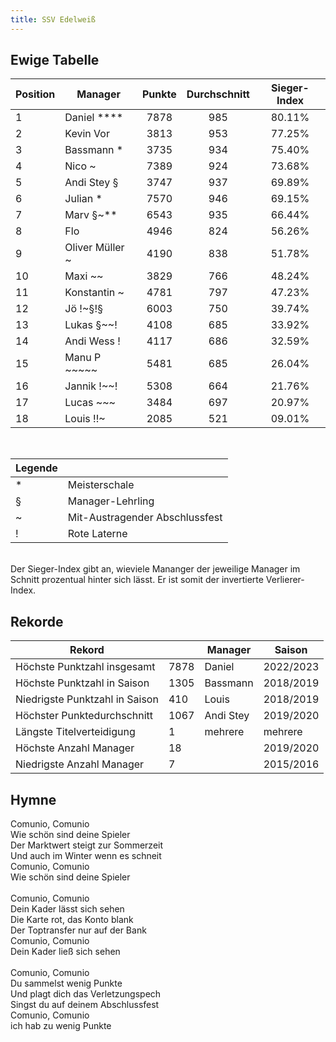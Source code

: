 ```yaml
---
title: SSV Edelweiß
---
```


## Ewige Tabelle

| Position | Manager         | Punkte | Durchschnitt | Sieger-Index |
| -------- | --------------- | :----: | :----------: | :----------: |
| 1        | Daniel \*\*\*\* |  7878  |     985      |    80.11%    |
| 2        | Kevin Vor       |  3813  |     953      |    77.25%    |
| 3        | Bassmann \*     |  3735  |     934      |    75.40%    |
| 4        | Nico ~          |  7389  |     924      |    73.68%    |
| 5        | Andi Stey §     |  3747  |     937      |    69.89%    |
| 6        | Julian \*       |  7570  |     946      |    69.15%    |
| 7        | Marv §~\*\*     |  6543  |     935      |    66.44%    |
| 8        | Flo             |  4946  |     824      |    56.26%    |
| 9        | Oliver Müller ~ |  4190  |     838      |    51.78%    |
| 10       | Maxi ~~         |  3829  |     766      |    48.24%    |
| 11       | Konstantin ~    |  4781  |     797      |    47.23%    |
| 12       | Jö !~§!§        |  6003  |     750      |    39.74%    |
| 13       | Lukas §~~!      |  4108  |     685      |    33.92%    |
| 14       | Andi Wess !     |  4117  |     686      |    32.59%    |
| 15       | Manu P ~~~~~    |  5481  |     685      |    26.04%    |
| 16       | Jannik !~~!     |  5308  |     664      |    21.76%    |
| 17       | Lucas ~~~       |  3484  |     697      |    20.97%    |
| 18       | Louis !!~       |  2085  |     521      |    09.01%    |

<br/>

| Legende |                                |
| ------- | ------------------------------ |
| \*      | Meisterschale                  |
| §       | Manager-Lehrling               |
| ~       | Mit-Austragender Abschlussfest |
| !       | Rote Laterne                   |

<br/>
Der Sieger-Index gibt an, wieviele Mananger der jeweilige Manager im Schnitt prozentual hinter sich lässt. Er ist somit der invertierte Verlierer-Index.

## Rekorde

| Rekord                         |      | Manager   | Saison    |
| ------------------------------ | ---- | --------- | --------- |
| Höchste Punktzahl insgesamt    | 7878 | Daniel    | 2022/2023 |
| Höchste Punktzahl in Saison    | 1305 | Bassmann  | 2018/2019 |
| Niedrigste Punktzahl in Saison | 410  | Louis     | 2018/2019 |
| Höchster Punktedurchschnitt    | 1067 | Andi Stey | 2019/2020 |
| Längste Titelverteidigung      | 1    | mehrere   | mehrere   |
| Höchste Anzahl Manager         | 18   |           | 2019/2020 |
| Niedrigste Anzahl Manager      | 7    |           | 2015/2016 |

## Hymne

Comunio, Comunio<br>
Wie schön sind deine Spieler<br>
Der Marktwert steigt zur Sommerzeit<br>
Und auch im Winter wenn es schneit<br>
Comunio, Comunio<br>
Wie schön sind deine Spieler<br>
<br>
Comunio, Comunio<br>
Dein Kader lässt sich sehen<br>
Die Karte rot, das Konto blank<br>
Der Toptransfer nur auf der Bank<br>
Comunio, Comunio<br>Dein Kader ließ sich sehen<br>
<br>
Comunio, Comunio<br>
Du sammelst wenig Punkte<br>
Und plagt dich das Verletzungspech<br>
Singst du auf deinem Abschlussfest<br>
Comunio, Comunio<br>
ich hab zu wenig Punkte
